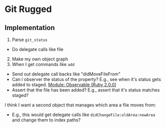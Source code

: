 # Git Rugged

## Implementation

1. Parse `git_status`
  - Do delegate calls like file
2. Make my own object graph
3. When I get commands like `add`
  - Send out delegate call backs like "didMoveFileFrom"
  - Can I observer the status of the property? E.g., see when it's status gets added to staged. [Module: Observable (Ruby 2.0.0)](http://ruby-doc.org/stdlib-2.0/libdoc/observer/rdoc/Observable.html)
  - Assert that the file has been added? E.g., assert that it's status matches staged?
  
I think I want a second object that manages which area a file moves from:
  - E.g., this would get delegate calls like `didChangeFile:oldArea:newArea` and change them to index paths?